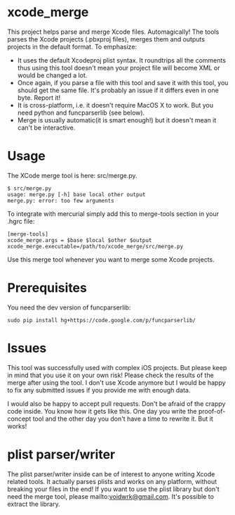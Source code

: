 xcode_merge
===========

This project helps parse and merge Xcode files. Automagically! The tools parses the Xcode projects (.pbxproj files), merges them and outputs projects in the default format. To emphasize:

* It uses the default Xcodeproj plist syntax. It roundtrips all the comments thus using this tool doesn't mean your project file will become XML or would be changed a lot. 
* Once again, if you parse a file with this tool and save it with this tool, you should get the same file. It's probably an issue if it differs even in one byte. Report it!
* It is cross-platform, i.e. it doesn't require MacOS X to work. But you need python and funcparserlib (see below). 
* Merge is usually automatic(it is smart enough!) but it doesn't mean it can't be interactive.

Usage
=====

The XCode merge tool is here: src/merge.py. 

    $ src/merge.py
    usage: merge.py [-h] base local other output
    merge.py: error: too few arguments

To integrate with mercurial simply add this to merge-tools section in your .hgrc file:

    [merge-tools]
    xcode_merge.args = $base $local $other $output
    xcode_merge.executable=/path/to/xcode_merge/src/merge.py

Use this merge tool whenever you want to merge some Xcode projects.

Prerequisites
=============

You need the dev version of funcparserlib:

    sudo pip install hg+https://code.google.com/p/funcparserlib/


Issues
======

This tool was successfully used with complex iOS projects. But please keep in mind that you use it on your own risk! Please check the results of the merge after using the tool. I don't use Xcode anymore but I would be happy to fix any submitted issues if you provide me with enough data.

I would also be happy to accept pull requests. Don't be afraid of the crappy code inside. You know how it gets like this. One day you write the proof-of-concept tool and the other day you don't have a time to rewrite it. But it works!

plist parser/writer
===================

The plist parser/writer inside can be of interest to anyone writing Xcode related tools. It actually parses plists and works on any platform, without breaking your files in the end! If you want to use the plist library but don't need the merge tool, please mailto:voidwrk@gmail.com. It's possible to extract the library.


